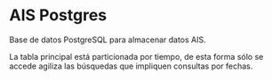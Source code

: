 # AIS Postgres
Base de datos PostgreSQL para almacenar datos AIS.

La tabla principal está particionada por tiempo, de esta forma sólo se accede agiliza las búsquedas que impliquen consultas por fechas.
